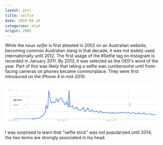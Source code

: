 ```yaml
---
layout: post
title: selfie
date: 2024-09-10
categories: etym
origin: 2002
---
```

While the noun *selfie* is first attested in 2002 on an Australian website, becoming common Australian slang in that decade, it was not widely used internationally until 2012. The first usage of the #Selfie tag on instagram is recorded in January 2011. By 2013, it was selected as the OED's word of the year. Part of this was likely that taking a selfie was cumbersome until front-facing cameras on phones became commonplace. They were first introduced on the iPhone 4 in mid-2010.

![Google Trends graph for the word "selfie" from 2010 to 2024, showing no activity until 2012, a large spike in 2013, a second large spike in 2015, and then activity tailing off to present low baseline levels by 2019](/assets/selfie.png)

I was surprised to learn that "selfie stick" was not popularized until 2014; the two terms are strongly associated in my head.
